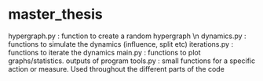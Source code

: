 # master_thesis

hypergraph.py : function to create a random hypergraph 
\n
dynamics.py : functions to simulate the dynamics (influence, split etc)
iterations.py : functions to iterate the dynamics 
main.py : functions to plot graphs/statistics. outputs of program
tools.py : small functions for a specific action or measure. Used throughout the different parts of the code
